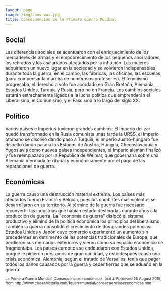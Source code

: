 ```yaml
---
layout: page
image: /img/cons-wwi.jpg
title: Consecuencias de la Primera Guerra Mundial
---
```

## Social 
Las diferencias sociales se acentuaron con el enriquecimiento de los mercaderes de armas y el empobrecimiento de los pequeños ahorradores, los retirados y los asalariados afectados por la inflación. Las mujeres adquirieron un nuevo lugar en la sociedad y se volvieron indispensables durante toda la guerra, en el campo, las fábricas, las oficinas, las escuelas (para compensar la marcha de numerosos profesores). El feminismo progresaba, el derecho a voto fue acordado en Gran Bretaña, Alemania, Estados Unidos, Turquía y Rusia, pero no en Francia. Los cambios sociales estarán estrechamente ligados a la lucha política que emprenderán el Liberalismo, el Comunismo, y el Fascismo a lo largo del siglo XX.
## Político
Varios países e Imperios tuvieron grandes cambios: El Imperio del zar quedó transformado en la Rusia comunista ,más tarde la URSS, el Imperio otomano se disolvió dando paso a Turquía, el Imperio austro-húngaro fue disuelto dando paso a los Estados de Austria, Hungría, Checoslovaquia y Yugoslavia como nuevos países independientes, el Imperio alemán finalizó y fue reemplazado por la República de Weimar, que gobernaría sobre una Alemania mermada territorial y económicamente por el pago de las reparaciones de guerra.
## Económicas
La guerra causo una destrucción material extrema. Los países más afectados fueron Francia y Bélgica, pues los combates más violentos se desarrollaron en su territorio. Al término de la guerra fue necesario reconvertir las industrias que habían estado destinadas durante años a la producción de guerra. La "economía de guerra" dislocó el sistema productivo y eliminó de la política económica los principios del liberalismo. También la guerra consolidó el crecimiento de dos grandes potencias: Estados Unidos y Japón cuyo comercio experimentó un aumento sin precedentes en detrimento de las potencias tradicionales de Europa, que perdieron sus mercados exteriores y vieron cómo su espacio económico se fragmentaba. Los países europeos se endeudaron con Estados Unidos, porque le pidieron préstamos de gran cantidad, y esto después causo una crisis económica. Alemania, según el tratado de Versalles, tenía que pagar todos los daños causados por la guerra y ceder tierras que se adueñó en la guerra.

<small class="bib">
La Primera Guerra Mundial. Consecuencias económicas. (n.d.). Retrieved 25 August 2015, from http://www.claseshistoria.com/1guerramundial/consecuenciaseconomicas.htm
</small>
